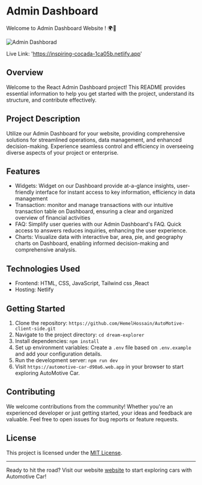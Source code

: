 # Admin Dashboard

Welcome to Admin Dashboard Website ! 🌍🚗

![Admin Dashborad](https://i.ibb.co/NT2zDtC/Screenshot-2023-12-02-185912.png)

Live Link: 'https://inspiring-cocada-1ca05b.netlify.app'
## Overview
Welcome to the React Admin Dashboard project! This README provides essential 
information to help you get started with the project, understand its structure,
and contribute effectively.

## Project Description

Utilize our Admin Dashboard for your website, providing comprehensive solutions for streamlined operations, data management, and enhanced decision-making. Experience seamless control and efficiency in overseeing diverse aspects of your project or enterprise.

## Features

- Widgets: Widget on our Dashboard provide at-a-glance insights, user-friendly interface for instant access to key information, efficiency in data management
- Transaction: monitor and manage transactions with our intuitive transaction table on Dashboard, ensuring a clear and organized overview of financial activities
- FAQ: Simplify user queries with our Admin Dashboard's FAQ. Quick access to answers reduces inquiries, enhancing the user experience.
- Charts: Visualize data with interactive bar, area, pie, and geography charts on Dashboard, enabling informed decision-making and comprehensive analysis.

## Technologies Used

- Frontend: HTML, CSS, JavaScript, Tailwind css ,React
- Hosting: Netlify

## Getting Started

1. Clone the repository: `https://github.com/HemelHossain/AutoMotive-client-side.git`
2. Navigate to the project directory: `cd dream-explorer`
3. Install dependencies: `npm install`
4. Set up environment variables: Create a `.env` file based on `.env.example` and add your configuration details.
5. Run the development server: `npm run dev`
6. Visit `https://automotive-car-d90a6.web.app` in your browser to start exploring AutoMotive Car.

## Contributing

We welcome contributions from the community! Whether you're an experienced developer or just getting started, your ideas and feedback are valuable. 
Feel free to open issues for bug reports or feature requests.

## License

This project is licensed under the [MIT License](LICENSE).

---

Ready to hit the road? Visit our website  [website](https://automotive-car-d90a6.web.app/) to start exploring cars with Automotive Car!
